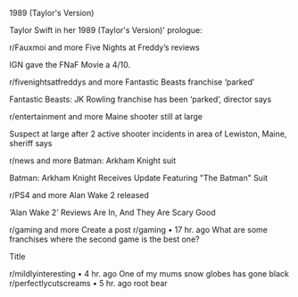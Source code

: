 1989 (Taylor's Version)

Taylor Swift in her 1989 (Taylor's Version)' prologue:

r/Fauxmoi
and more
Five Nights at Freddy’s reviews

IGN gave the FNaF Movie a 4/10.

r/fivenightsatfreddys
and more
Fantastic Beasts franchise ‘parked’

Fantastic Beasts: JK Rowling franchise has been ‘parked’, director says

r/entertainment
and more
Maine shooter still at large

Suspect at large after 2 active shooter incidents in area of Lewiston, Maine, sheriff says

r/news
and more
Batman: Arkham Knight suit

Batman: Arkham Knight Receives Update Featuring "The Batman" Suit

r/PS4
and more
Alan Wake 2 released

‘Alan Wake 2’ Reviews Are In, And They Are Scary Good

r/gaming
and more
Create a post
r/gaming
•
17 hr. ago
What are some franchises where the second game is the best one?

Title

r/mildlyinteresting
•
4 hr. ago
One of my mums snow globes has gone black
r/perfectlycutscreams
•
5 hr. ago
root bear
 